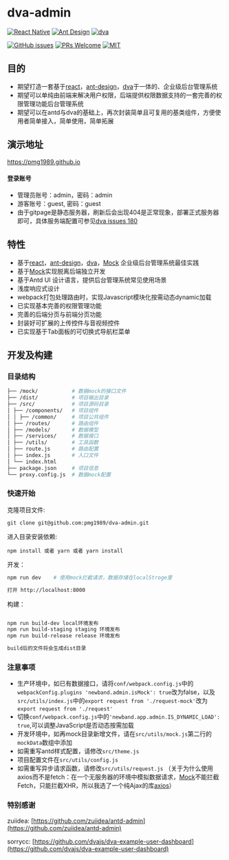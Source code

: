 # dva-admin

[![React Native](https://img.shields.io/badge/react-^15.4.1-brightgreen.svg?style=flat-square)](https://github.com/facebook/react)
[![Ant Design](https://img.shields.io/badge/ant--design-^2.8.2-yellowgreen.svg?style=flat-square)](https://github.com/ant-design/ant-design)
[![dva](https://img.shields.io/badge/dva-^1.1.0-orange.svg?style=flat-square)](https://github.com/dvajs/dva)

[![GitHub issues](https://img.shields.io/github/issues/pmg1989/dva-admin.svg?style=flat-square)](https://github.com/pmg1989/dva-admin/issues)
[![PRs Welcome](https://img.shields.io/badge/PRs-welcome-brightgreen.svg?style=flat-square)](https://github.com/pmg1989/dva-admin/pulls)
[![MIT](https://img.shields.io/dub/l/vibe-d.svg?style=flat-square)](http://opensource.org/licenses/MIT)

## 目的

- 期望打造一套基于[react](https://github.com/facebook/react)，[ant-design](https://github.com/ant-design/ant-design)，[dva](https://github.com/dvajs/dva)于一体的、企业级后台管理系统
- 期望可以单纯由前端来解决用户权限，后端提供权限数据支持的一套完善的权限管理功能后台管理系统
- 期望可以在antd与dva的基础上，再次封装简单且可复用的基类组件，方便使用者简单接入，简单使用，简单拓展

## 演示地址

https://pmg1989.github.io

#### 登录账号

-  管理员账号：admin，密码：admin
-  游客账号：guest, 密码：guest
- 由于gitpage是静态服务器，刷新后会出现404是正常现象，部署正式服务器即可，具体服务端配置可参见[dva issues 180](https://github.com/dvajs/dva/issues/180)

## 特性

- 基于[react](https://github.com/facebook/react)，[ant-design](https://github.com/ant-design/ant-design)，[dva](https://github.com/dvajs/dva)，[Mock](https://github.com/nuysoft/Mock) 企业级后台管理系统最佳实践
- 基于[Mock](https://github.com/nuysoft/Mock)实现脱离后端独立开发
- 基于Antd UI 设计语言，提供后台管理系统常见使用场景
- 浅度响应式设计
- webpack打包处理路由时，实现Javascript模块化按需动态dynamic加载
- 已实现基本完善的权限管理功能
- 完善的后端分页与前端分页功能
- 封装好可扩展的上传控件与音视频控件
- 已实现基于Tab面板的可切换式导航栏菜单

## 开发及构建

### 目录结构

```bash
├── /mock/           # 数据mock的接口文件
├── /dist/           # 项目输出目录
├── /src/            # 项目源码目录
│ ├── /components/   # 项目组件
│ │ ├── /common/     # 项目公共组件
│ ├── /routes/       # 路由组件
│ ├── /models/       # 数据模型
│ ├── /services/     # 数据接口
│ ├── /utils/        # 工具函数
│ ├── route.js       # 路由配置
│ ├── index.js       # 入口文件
│ └── index.html     
├── package.json     # 项目信息
└── proxy.config.js  # 数据mock配置

```

### 快速开始

克隆项目文件:

```
git clone git@github.com:pmg1989/dva-admin.git
```

进入目录安装依赖:

```
npm install 或者 yarn 或者 yarn install
```

开发：

```bash
npm run dev    # 使用mock拦截请求，数据存储在localStroge里

打开 http://localhost:8000
```


构建：

```bash

npm run build-dev local环境发布
npm run build-staging staging 环境发布
npm run build-release release 环境发布

build后的文件将会生成dist目录
```

### 注意事项

- 生产环境中，如已有数据接口，请将`conf/webpack.config.js`中的 `webpackConfig.plugins 'newband.admin.isMock': true`改为false，以及 `src/utils/index.js`中的`export request from './request-mock'`改为`export request from './request'`
- 切换`conf/webpack.config.js`中的`'newband.app.admin.IS_DYNAMIC_LOAD': true`,可以调整JavaScript是否动态按需加载
- 开发环境中，如再mock目录新增文件，请在`src/utils/mock.js`第二行的`mockData`数组中添加
- 如需重写antd样式配置，请修改`src/theme.js`
- 项目配置文件在`src/utils/config.js`
- 如需重写异步请求函数，请修改`src/utils/request.js`
  （关于为什么使用axios而不是fetch：在一个无服务器的环境中模拟数据请求，[Mock](https://github.com/nuysoft/Mock)不能拦截Fetch，只能拦截XHR，所以我选了一个纯Ajax的库[axios](https://github.com/mzabriskie/axios)）

### 特别感谢

zuiidea: [https://github.com/zuiidea/antd-admin](https://github.com/zuiidea/antd-admin)

sorrycc: [https://github.com/dvajs/dva-example-user-dashboard](https://github.com/dvajs/dva-example-user-dashboard)

